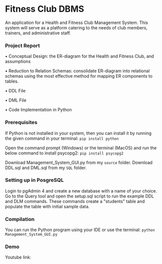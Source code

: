 # Fitness Club DBMS
An application for a Health and Fitness Club Management System.
This system will serve as a platform catering to the needs of club members, trainers, and administrative staff.

### Project Report
• Conceptual Design: the ER-diagram for the Health and Fitness Club, and assumptions

• Reduction to Relation Schemas: consolidate ER-diagram into relational schemas using the most effective method for mapping ER components to tables.

• DDL File

• DML File

• Code Implementation in Python

### Prerequisites
If Python is not installed in your system, then you can install it by running the given command in your terminal:
```pip install python```

Open the command prompt (Windows) or the terminal (MacOS) and run the below command to install psycopg2:
```pip install psycopg2```

Download Management_System_GUI.py from my ```source``` folder.
Download DDL.sql and DML.sql from my ```SQL``` folder.

### Setting up in PosgreSQL
Login to pgAdmin 4 and create a new database with a name of your choice.
Go to the Query tool and open the setup.sql script to run the example DDL and DLM commands.
These commands create a "students" table and populate the table with initial sample data.

### Compilation
You can run the Python program using your IDE or use the terminal:
```python Management_System_GUI.py```

### Demo
Youtube link:
